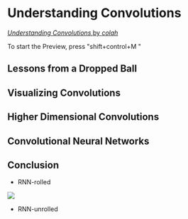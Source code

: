 # Understanding Convolutions

[*Understanding Convolutions*,by *colah*](http://colah.github.io/posts/2015-08-Understanding-LSTMs/)

To start the Preview, press "shift+control+M "


## Lessons from a Dropped Ball




## Visualizing Convolutions



## Higher  Dimensional Convolutions



## Convolutional Neural Networks


## Conclusion


- RNN-rolled

![](https://github.com/hardyqr/Large_Scale_3D_Scene_Recognition_CVPR2017/blob/master/RNN-rolled.png?raw=true)

- RNN-unrolled
